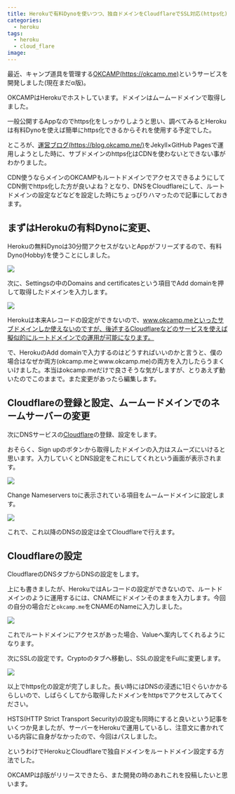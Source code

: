 ```yaml
---
title: Herokuで有料Dynoを使いつつ、独自ドメインをCloudflareでSSL対応(https化)してルートドメイン設定する方法
categories:
  - heroku
tags:
  - heroku
  - cloud_flare
image: 
---
```

最近、キャンプ道具を管理する[OKCAMP(https://okcamp.me)](https://okcamp.me)というサービスを開発しました(現在まだα版)。

<!--more-->

OKCAMPはHerokuでホストしています。ドメインはムームードメインで取得しました。

一般公開するAppなのでhttps化をしっかりしようと思い、調べてみるとHerokuは有料Dynoを使えば簡単にhttps化できるからそれを使用する予定でした。

ところが、[運営ブログ(https://blog.okcamp.me/)](https://blog.okcamp.me/)をJekyll×GitHub Pagesで運用しようとした時に、サブドメインのhttps化はCDNを使わないとできない事がわかりました。

CDN使うならメインのOKCAMPもルートドメインでアクセスできるようにしてCDN側でhttps化した方が良いよね？となり、DNSをCloudflareにして、ルートドメインの設定などなどを設定した時にちょっぴりハマったので記事にしておきます。

## まずはHerokuの有料Dynoに変更、

Herokuの無料Dynoは30分間アクセスがないとAppがフリーズするので、有料Dyno(Hobby)を使うことにしました。

![](https://user-images.githubusercontent.com/6788936/32422629-b8b03ae4-c2e4-11e7-9fa0-6812827fb91f.png)

次に、Settingsの中のDomains and certificatesという項目でAdd domainを押して取得したドメインを入力します。

![](https://user-images.githubusercontent.com/6788936/32422727-59a54638-c2e5-11e7-948f-0d89558782f2.png)

Herokuは本来Aレコードの設定ができないので、www.okcamp.meといったサブドメインしか使えないのですが、後述するCloudflareなどのサービスを使えば擬似的にルートドメインでの運用が可能になります。

で、HerokuのAdd domainで入力するのはどうすればいいのかと言うと、僕の場合はなぜか両方(okcamp.meとwww.okcamp.me)の両方を入力したらうまくいけました。本当はokcamp.meだけで良さそうな気がしますが、とりあえず動いたのでこのままで。また変更があったら編集します。

## Cloudflareの登録と設定、ムームードメインでのネームサーバーの変更

次にDNSサービスの[Cloudflare](https://www.cloudflare.com/)の登録、設定をします。

おそらく、Sign upのボタンから取得したドメインの入力はスムーズにいけると思います。入力していくとDNS設定をこれにしてくれという画面が表示されます。

![](https://s3-ap-northeast-1.amazonaws.com/t4traw/blog/2017-11-06_13-49-13.png)

Change Nameservers toに表示されている項目をムームードメインに設定します。

![](https://user-images.githubusercontent.com/6788936/32424578-a832083a-c2f0-11e7-927a-f1db7507e14d.png)

これで、これ以降のDNSの設定は全てCloudflareで行えます。

## Cloudflareの設定

CloudflareのDNSタブからDNSの設定をします。

上にも書きましたが、HerokuではAレコードの設定ができないので、ルートドメインのように運用するには、CNAMEにドメインそのままを入力します。今回の自分の場合だと`okcamp.me`をCNAMEのNameに入力しました。

![](https://user-images.githubusercontent.com/6788936/32425151-5f6f0a68-c2f4-11e7-8168-38fb1fff286d.png)

これでルートドメインにアクセスがあった場合、Valueへ案内してくれるようになります。

次にSSLの設定です。Cryptoのタブへ移動し、SSLの設定をFullに変更します。

![](https://s3-ap-northeast-1.amazonaws.com/t4traw/blog/2017-11-06_13-35-06.png)

以上でhttps化の設定が完了しました。長い時にはDNSの浸透に1日ぐらいかかるらしいので、しばらくしてから取得したドメインをhttpsでアクセスしてみてください。

HSTS(HTTP Strict Transport Security)の設定も同時にすると良いという記事をいくつか見ましたが、サーバーをHerokuで運用しているし、注意文に書かれている内容に自身がなかったので、今回はパスしました。

というわけでHerokuとCloudflareで独自ドメインをルートドメイン設定する方法でした。

OKCAMPはβ版がリリースできたら、また開発の時のあれこれを投稿したいと思います。
